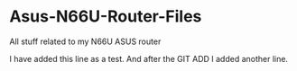 # Asus-N66U-Router-Files
All stuff related to my N66U ASUS router

I have added this line as a test.
And after the GIT ADD I added another line.

